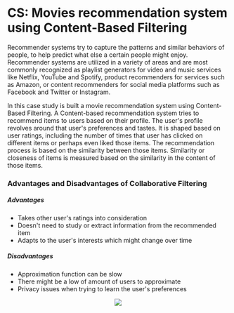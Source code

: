 # CS: Movies recommendation system using Content-Based Filtering

Recommender systems try to capture the patterns and similar behaviors of people, to help predict what else a certain people might enjoy.
Recommender systems are utilized in a variety of areas and are most commonly recognized as playlist generators for video and music services like Netflix, YouTube and Spotify, product recommenders for services such as Amazon, or content recommenders for social media platforms such as Facebook and Twitter or Instagram.

In this case study is built a movie recommendation system using Content-Based Filtering.
A Content-based recommendation system tries to recommend items to users based on their profile.
The user's profile revolves around that user's preferences and tastes.
It is shaped based on user ratings, including the number of times that user has clicked on
different items or perhaps even liked those items.
The recommendation process is based on the similarity between those items.
Similarity or closeness of items is measured based on the similarity in the content of those items.

### Advantages and Disadvantages of Collaborative Filtering

##### Advantages

-   Takes other user's ratings into consideration
-   Doesn't need to study or extract information from the recommended item
-   Adapts to the user's interests which might change over time

##### Disadvantages

-   Approximation function can be slow
-   There might be a low of amount of users to approximate
-   Privacy issues when trying to learn the user's preferences

<p align="center">
  <img src="https://github.com/MKSK22/CS-ML-RecSys-ContBased/blob/main/contbasedfil.png?raw=true"/>
</p>

